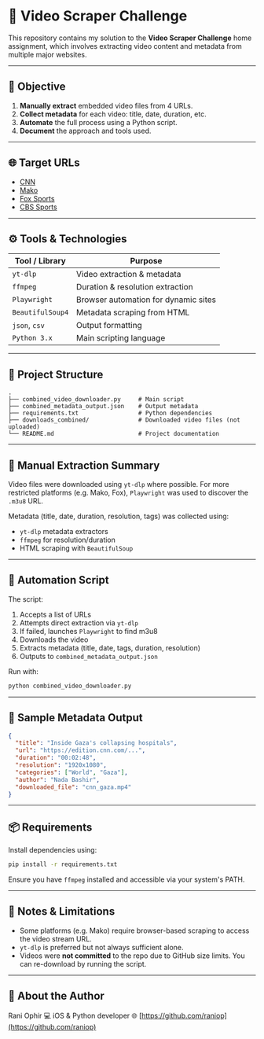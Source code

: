 # 🎥 Video Scraper Challenge

This repository contains my solution to the **Video Scraper Challenge** home assignment, which involves extracting video content and metadata from multiple major websites.

---

## 🧠 Objective

1. **Manually extract** embedded video files from 4 URLs.
2. **Collect metadata** for each video: title, date, duration, etc.
3. **Automate** the full process using a Python script.
4. **Document** the approach and tools used.

---

## 🌐 Target URLs

* [CNN](https://edition.cnn.com/2025/07/16/world/video/maynard-gaza-hospitals-nada-bashir-digvid)
* [Mako](https://www.mako.co.il/pzm-soldiers/Article-b1fa03b6e651891027.htm)
* [Fox Sports](https://www.foxsports.com/watch/fmc-5kls1t8t846wq6fu)
* [CBS Sports](https://www.cbssports.com/watch/nfl/video/is-it-a-surprise-that-micah-parsons-is-being-strung-along-by-cowboys)

---

## ⚙️ Tools & Technologies

| Tool / Library   | Purpose                              |
| ---------------- | ------------------------------------ |
| `yt-dlp`         | Video extraction & metadata          |
| `ffmpeg`         | Duration & resolution extraction     |
| `Playwright`     | Browser automation for dynamic sites |
| `BeautifulSoup4` | Metadata scraping from HTML          |
| `json`, `csv`    | Output formatting                    |
| `Python 3.x`     | Main scripting language              |

---

## 🧩 Project Structure

```
.
├── combined_video_downloader.py     # Main script
├── combined_metadata_output.json    # Output metadata
├── requirements.txt                 # Python dependencies
├── downloads_combined/              # Downloaded video files (not uploaded)
└── README.md                        # Project documentation
```

---

## 🧪 Manual Extraction Summary

Video files were downloaded using `yt-dlp` where possible. For more restricted platforms (e.g. Mako, Fox), `Playwright` was used to discover the `.m3u8` URL.

Metadata (title, date, duration, resolution, tags) was collected using:

* `yt-dlp` metadata extractors
* `ffmpeg` for resolution/duration
* HTML scraping with `BeautifulSoup`

---

## 🤖 Automation Script

The script:

1. Accepts a list of URLs
2. Attempts direct extraction via `yt-dlp`
3. If failed, launches `Playwright` to find m3u8
4. Downloads the video
5. Extracts metadata (title, date, tags, duration, resolution)
6. Outputs to `combined_metadata_output.json`

Run with:

```bash
python combined_video_downloader.py
```

---

## 📄 Sample Metadata Output

```json
{
  "title": "Inside Gaza's collapsing hospitals",
  "url": "https://edition.cnn.com/...",
  "duration": "00:02:48",
  "resolution": "1920x1080",
  "categories": ["World", "Gaza"],
  "author": "Nada Bashir",
  "downloaded_file": "cnn_gaza.mp4"
}
```

---

## 📦 Requirements

Install dependencies using:

```bash
pip install -r requirements.txt
```

Ensure you have `ffmpeg` installed and accessible via your system's PATH.

---

## 🧠 Notes & Limitations

* Some platforms (e.g. Mako) require browser-based scraping to access the video stream URL.
* `yt-dlp` is preferred but not always sufficient alone.
* Videos were **not committed** to the repo due to GitHub size limits. You can re-download by running the script.

---

## 🙋 About the Author

Rani Ophir
💻 iOS & Python developer
🌐 [https://github.com/raniop](https://github.com/raniop)
